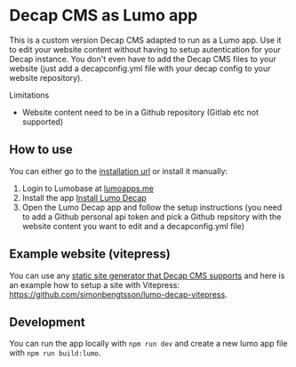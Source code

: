 # Decap CMS as Lumo app

This is a custom version Decap CMS adapted to run as a Lumo app. Use it to edit your website content without having to setup autentication for your Decap instance. You don't even have to add the Decap CMS files to your website (just add a decapconfig.yml file with your decap config to your website repository).

Limitations
- Website content need to be in a Github repository (Gitlab etc not supported)

## How to use

You can either go to the [installation url](https://lumoapps.me/dash?appUrl=https%3A%2F%2Fgithub.com%2Fsimonbengtsson%2Flumo-decap%2Freleases%2Flatest%2Fdownload%2Fapp.lumo) or install it manually:

1. Login to Lumobase at [lumoapps.me](https://lumoapps.me)
2. Install the app [Install Lumo Decap](https://lumoapps.me/dash?appUrl=https%3A%2F%2Fgithub.com%2Fsimonbengtsson%2Flumo-decap%2Freleases%2Flatest%2Fdownload%2Fapp.lumo)
3. Open the Lumo Decap app and follow the setup instructions (you need to add a Github personal api token and pick a Github repsitory with the website content you want to edit and a decapconfig.yml file)

## Example website (vitepress)

You can use any [static site generator that Decap CMS supports](https://decapcms.org/docs/gatsby/#:~:text=Variable%20Type%20Widgets-,Platform%20Guides,-Gatsby) and here is an example how to setup a site with Vitepress: https://github.com/simonbengtsson/lumo-decap-vitepress.

## Development

You can run the app locally with `npm run dev` and create a new lumo app file with `npm run build:lumo`.
